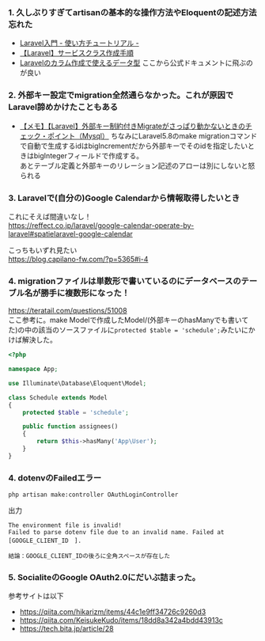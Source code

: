 ### 1. 久しぶりすぎてartisanの基本的な操作方法やEloquentの記述方法忘れた
* [Laravel入門 - 使い方チュートリアル -](https://qiita.com/sano1202/items/6021856b70e4f8d3dc3d)
* [【Laravel】サービスクラス作成手順](https://daiki-sekiguchi.com/2018/08/31/laravel-how-to-make-service-class/)
* [Laravelのカラム作成で使えるデータ型](https://qiita.com/Otake_M/items/3c761e1a5e65b04c6c0e)
ここから公式ドキュメントに飛ぶのが良い

### 2. 外部キー設定でmigration全然通らなかった。これが原因でLaravel諦めかけたこともある
* [【メモ】【Laravel】外部キー制約付きMigrateがさっぱり動かないときのチェック・ポイント（Mysql）](https://qiita.com/0w0/items/4a9cb7d27794bfb93d46)
ちなみにLaravel5.8のmake migrationコマンドで自動で生成するidはbigIncrementだから外部キーでそのidを指定したいときはbigIntegerフィールドで作成する。  
あとテーブル定義と外部キーのリレーション記述のアローは別にしないと怒られる  

### 3. Laravelで(自分の)Google Calendarから情報取得したいとき
これにそえば間違いなし！  
https://reffect.co.jp/laravel/google-calendar-operate-by-laravel#spatielaravel-google-calendar  


こっちもいずれ見たい  
https://blog.capilano-fw.com/?p=5365#i-4  
### 4. migrationファイルは単数形で書いているのにデータベースのテーブル名が勝手に複数形になった！
https://teratail.com/questions/51008  
ここ参考に。make Modelで作成したModel/(外部キーのhasManyでも書いてた)の中の該当のソースファイルに`protected $table = 'schedule';`みたいにかけば解決した。
```php
<?php

namespace App;

use Illuminate\Database\Eloquent\Model;

class Schedule extends Model
{
    protected $table = 'schedule';

    public function assignees()
    {
        return $this->hasMany('App\User');
    }
}

```

### 4. dotenvのFailedエラー
```
php artisan make:controller OAuthLoginController
```

出力
```
The environment file is invalid!
Failed to parse dotenv file due to an invalid name. Failed at [GOOGLE_CLIENT_ID　].
```
`結論：GOOGLE_CLIENT_IDの後ろに全角スペースが存在した`

### 5. SocialiteのGoogle OAuth2.0にだいぶ詰まった。
参考サイトは以下
* https://qiita.com/hikarizm/items/44c1e9ff34726c9260d3
* https://qiita.com/KeisukeKudo/items/18dd8a342a4bdd43913c
* https://tech.bita.jp/article/28